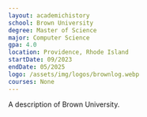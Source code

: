 ```yaml
---
layout: academichistory
school: Brown University
degree: Master of Science
major: Computer Science 
gpa: 4.0
location: Providence, Rhode Island
startDate: 09/2023
endDate: 05/2025
logo: /assets/img/logos/brownlog.webp
courses: None
---
```

A description of Brown University.